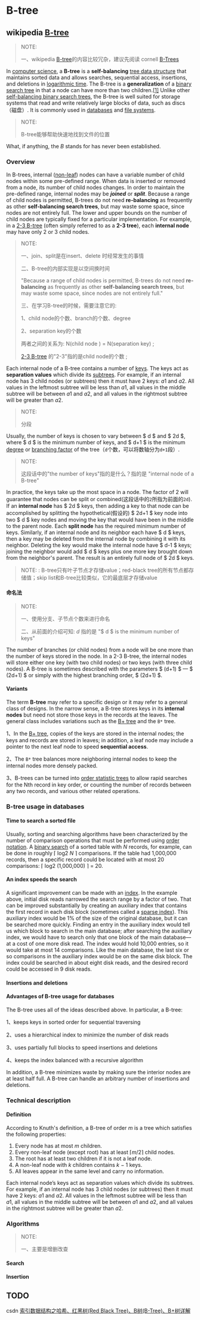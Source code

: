 # B-tree

## wikipedia [B-tree](https://en.wikipedia.org/wiki/B-tree)

> NOTE: 
>
> 一、wikipedia [B-tree](https://en.wikipedia.org/wiki/B-tree)的内容比较冗杂，建议先阅读 cornell [B-Trees](https://www.cs.cornell.edu/courses/cs3110/2012sp/recitations/rec25-B-trees/rec25.html) 
>
> 

In [computer science](https://en.wikipedia.org/wiki/Computer_science), a **B-tree** is a **self-balancing** [tree data structure](https://en.wikipedia.org/wiki/Tree_data_structure) that maintains sorted data and allows searches, sequential access, insertions, and deletions in [logarithmic time](https://en.wikipedia.org/wiki/Logarithmic_time). The B-tree is a **generalization** of a [binary search tree](https://en.wikipedia.org/wiki/Binary_search_tree) in that a node can have more than two children.[[1\]](https://en.wikipedia.org/wiki/B-tree#cite_note-Comer-1) Unlike other [self-balancing binary search trees](https://en.wikipedia.org/wiki/Self-balancing_binary_search_tree), the B-tree is well suited for storage systems that read and write relatively large blocks of data, such as discs（磁盘）. It is commonly used in [databases](https://en.wikipedia.org/wiki/Database) and [file systems](https://en.wikipedia.org/wiki/File_system).

> NOTE: 
>
> B-tree能够帮助快速地找到文件的位置

What, if anything, the *B* stands for has never been established.

### Overview

In B-trees, internal ([non-leaf](https://en.wikipedia.org/wiki/Leaf_node)) nodes can have a variable number of child nodes within some pre-defined range. When data is inserted or removed from a node, its number of child nodes changes. In order to maintain the pre-defined range, internal nodes may be ***joined*** or ***split***. Because a range of child nodes is permitted, B-trees do not need **re-balancing** as frequently as other **self-balancing search trees**, but may waste some space, since nodes are not entirely full. The lower and upper bounds on the number of child nodes are typically fixed for a particular implementation. For example, in a [2-3 B-tree](https://en.wikipedia.org/wiki/2-3_tree) (often simply referred to as a **2-3 tree**), each **internal node** may have only 2 or 3 child nodes.

> NOTE: 
>
> 一、join、split是在insert、delete 时经常发生的事情
>
> 二、B-tree的内部实现是以空间换时间
>
> "Because a range of child nodes is permitted, B-trees do not need **re-balancing** as frequently as other **self-balancing search trees**, but may waste some space, since nodes are not entirely full."
>
> 三、在学习B-tree的时候，需要注意它的:
>
> 1、child node的个数、branch的个数、degree
>
> 2、separation key的个数
>
> 两者之间的关系为: N(child node ) = N(separation key) ;
>
> [2-3 B-tree](https://en.wikipedia.org/wiki/2-3_tree) 的"2-3"指的是child node的个数 ;

Each internal node of a B-tree contains a number of [keys](https://en.wikipedia.org/wiki/Unique_key). The keys act as **separation values** which divide its [subtrees](https://en.wikipedia.org/wiki/Subtree). For example, if an internal node has 3 child nodes (or subtrees) then it must have 2 keys: *a*1 and *a*2. All values in the leftmost subtree will be less than *a*1, all values in the middle subtree will be between *a*1 and *a*2, and all values in the rightmost subtree will be greater than *a*2.

> NOTE: 
>
> 分段

Usually, the number of keys is chosen to vary between $ d $ and $ 2d $, where $ d $ is the minimum number of keys, and $ d+1 $ is the minimum [degree](https://en.wikipedia.org/wiki/Outdegree#Indegree_and_outdegree) or [branching factor](https://en.wikipedia.org/wiki/Branching_factor) of the tree（`d`个数，可以将数轴分为`d+1`段）. 

> NOTE: 
>
> 这段话中的"the number of keys"指的是什么？指的是 "internal node of a B-tree"

In practice, the keys take up the most space in a node. The factor of 2 will guarantee that nodes can be split or combined(这段话中的`2`所指为前面的`2d`). If an **internal node** has $ 2d $ keys, then adding a key to that node can be accomplished by splitting the hypothetical(假设的) $ 2d+1 $ key node into two $ d $ key nodes and moving the key that would have been in the middle to the parent node. Each **split node** has the required minimum number of keys. Similarly, if an internal node and its neighbor each have $ d $ keys, then a key may be deleted from the internal node by combining it with its neighbor. Deleting the key would make the internal node have $ d-1 $ keys; joining the neighbor would add $ d $ keys plus one more key brought down from the neighbor's parent. The result is an entirely full node of $ 2d $ keys.

> NOTE: : B-tree只有叶子节点才存储value；red-black tree的所有节点都存储值；skip list和B-tree比较类似，它的最底层才存储value

#### 命名法

> NOTE: 
>
> 一、使用分支、子节点个数来进行命名
>
> 二、从前面的介绍可知: $d$ 指的是  "$ d $ is the minimum number of keys"

The number of branches (or child nodes) from a node will be one more than the number of keys stored in the node. In a 2-3 B-tree, the internal nodes will store either one key (with two child nodes) or two keys (with three child nodes). A B-tree is sometimes described with the parameters $ (d+1) $ — $ (2d+1) $ or simply with the highest branching order, $ (2d+1) $.



#### Variants

The term **B-tree** may refer to a specific design or it may refer to a general class of designs. In the narrow sense, a B-tree stores keys in its **internal nodes** but need not store those keys in the records at the leaves. The general class includes variations such as the [B+ tree](https://en.wikipedia.org/wiki/B%2B_tree) and the `B*` tree.

1、In the [B+ tree](https://en.wikipedia.org/wiki/B%2B_tree), copies of the keys are stored in the internal nodes; the keys and records are stored in leaves; in addition, a leaf node may include a pointer to the next leaf node to speed **sequential access**. 

2、The `B*` tree balances more neighboring internal nodes to keep the internal nodes more densely packed. 

3、B-trees can be turned into [order statistic trees](https://en.wikipedia.org/wiki/Order_statistic_tree) to allow rapid searches for the Nth record in key order, or counting the number of records between any two records, and various other related operations.  



### B-tree usage in databases

#### Time to search a sorted file

Usually, sorting and searching algorithms have been characterized by the number of comparison operations that must be performed using [order notation](https://en.wikipedia.org/wiki/Big_O_notation). A [binary search](https://en.wikipedia.org/wiki/Binary_search) of a sorted table with *N* records, for example, can be done in roughly ⌈ log2 *N* ⌉ comparisons. If the table had 1,000,000 records, then a specific record could be located with at most 20 comparisons: ⌈ log2 (1,000,000) ⌉ = 20.



#### An index speeds the search

A significant improvement can be made with an [index](https://en.wikipedia.org/wiki/Index_(database)). In the example above, initial disk reads narrowed the search range by a factor of two. That can be improved substantially by creating an auxiliary index that contains the first record in each disk block (sometimes called a [sparse index](https://en.wikipedia.org/wiki/Index_(database)#Sparse_index)). This auxiliary index would be 1% of the size of the original database, but it can be searched more quickly. Finding an entry in the auxiliary index would tell us which block to search in the main database; after searching the auxiliary index, we would have to search only that one block of the main database—at a cost of one more disk read. The index would hold 10,000 entries, so it would take at most 14 comparisons. Like the main database, the last six or so comparisons in the auxiliary index would be on the same disk block. The index could be searched in about eight disk reads, and the desired record could be accessed in 9 disk reads.



#### Insertions and deletions



#### Advantages of B-tree usage for databases

The B-tree uses all of the ideas described above. In particular, a B-tree:

1、keeps keys in sorted order for sequential traversing

2、uses a hierarchical index to minimize the number of disk reads

3、uses partially full blocks to speed insertions and deletions

4、keeps the index balanced with a recursive algorithm

In addition, a B-tree minimizes waste by making sure the interior nodes are at least half full. A B-tree can handle an arbitrary number of insertions and deletions.



### Technical description



#### Definition

According to Knuth's definition, a B-tree of order *m* is a tree which satisfies the following properties:

1. Every node has at most *m* children.
2. Every non-leaf node (except root) has at least ⌈*m*/2⌉ child nodes.
3. The root has at least two children if it is not a leaf node.
4. A non-leaf node with *k* children contains *k* − 1 keys.
5. All leaves appear in the same level and carry no information.

Each internal node’s keys act as separation values which divide its subtrees. For example, if an internal node has 3 child nodes (or subtrees) then it must have 2 keys: *a*1 and *a*2. All values in the leftmost subtree will be less than *a*1, all values in the middle subtree will be between *a*1 and *a*2, and all values in the rightmost subtree will be greater than *a*2.



### Algorithms

> NOTE: 
>
> 一、主要是增删改查

#### Search



#### Insertion





## TODO

csdn [索引数据结构之哈希、红黑树(Red Black Tree)、B树(B-Tree)、B+树详解](https://blog.csdn.net/qq_36565596/article/details/107895579)

